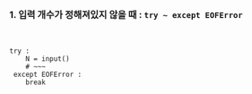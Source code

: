 <br>

### 1\. 입력 개수가 정해져있지 않을 때 : ` try ~ except EOFError `

<br>

```
try :
	N = input()
    # ~~~
 except EOFError :
 	break
```